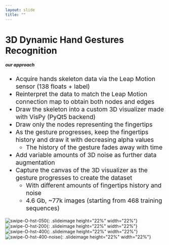 ```yaml
---
layout: slide
title: ""
---
```


# 3D Dynamic Hand Gestures Recognition
##### **our approach**

<div markdown="1" style="font-size:2vw">

- Acquire hands skeleton data via the Leap Motion sensor (138 floats + label)
- Reinterpret the data to match the Leap Motion connection map to obtain both nodes and edges
- Draw the skeleton into a custom 3D visualizer made with VisPy (PyQt5 backend)
- Draw only the nodes representing the fingertips
- As the gesture progresses, keep the fingertips history and draw it with decreasing alpha values
	- The history of the gesture fades away with time
- Add variable amounts of 3D noise as further data augmentation
- Capture the canvas of the 3D visualizer as the gesture progresses to create the dataset
	- With different amounts of fingertips history and noise
	- 4.6 Gb, ~77k images (starting from 468 training sequences)

</div>



![swipe-O-hst-050](assets/pics/old-imgs/swipe-O-variable-history-lenght-and-noise/swipe-O-75-datafile-swipe-o-4.csv-hst-050.png){: .slideimage height="22%" width="22%"}
![swipe-O-hst-200](assets/pics/old-imgs/swipe-O-variable-history-lenght-and-noise/swipe-O-75-datafile-swipe-o-4.csv-hst-200.png){: .slideimage height="22%" width="22%"}
![swipe-O-hst-400](assets/pics/old-imgs/swipe-O-variable-history-lenght-and-noise/swipe-O-75-datafile-swipe-o-4.csv-hst-400.png){: .slideimage height="22%" width="22%"}
![swipe-O-hst-400-noise](assets/pics/old-imgs/swipe-O-variable-history-lenght-and-noise/swipe-O-75-datafile-swipe-o-4.csv-hst-400-noise.png){: .slideimage height="22%" width="22%"}
